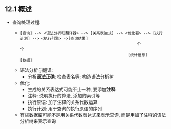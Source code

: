 ## 12.1 概述

* 查询处理过程:
    *   ```
        [查询] --> <语法分析和翻译器> --> [关系表达式] --> <优化器> --> [执行计划] --> <执行引擎> ->[查询结果]
                                                           个                          个
                                                       [统计信息]                     [数据]
        ```
    * 语法分析与翻译:
        * 分析**语法正确**; 检查表名等; 构造语法分析树
    * 优化:
        * 生成的关系表达式可能不止一种, 要添加**注释**
        * 注释: 说明执行的算法, 添加的索引等
        * 执行原语: 加了注释的关系代数运算
        * 执行计划: 用于查询的执行原语的序列
    * 有些数据库可能不是用关系代数表达式来表示查询, 而是用加了注释的语法分析树来表示查询
